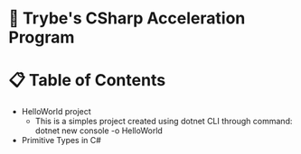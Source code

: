 # :rocket: Trybe's CSharp Acceleration Program

# :clipboard: Table of Contents

* HelloWorld project
    * This is a simples project created using dotnet CLI through command: dotnet new console -o HelloWorld 
* Primitive Types in C#